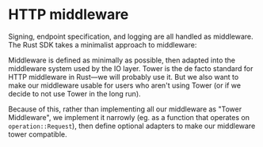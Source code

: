# HTTP middleware

Signing, endpoint specification, and logging are all handled as middleware. The Rust SDK takes a minimalist approach to middleware:

Middleware is defined as minimally as possible, then adapted into the middleware system used by the IO layer. Tower is the de facto standard for HTTP middleware in Rust—we will probably use it. But we also want to make our middleware usable for users who aren't using Tower (or if we decide to not use Tower in the long run).

Because of this, rather than implementing all our middleware as "Tower Middleware", we implement it narrowly (eg. as a function that operates on `operation::Request`), then define optional adapters to make our middleware tower compatible.
